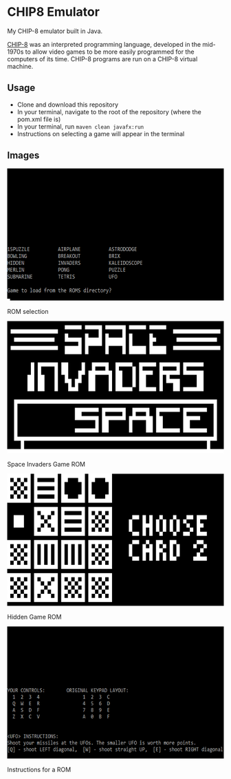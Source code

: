 # CHIP8 Emulator
My CHIP-8 emulator built in Java.

[CHIP-8](https://en.wikipedia.org/wiki/CHIP-8) was an interpreted programming language, developed in the mid-1970s to allow video games to be more easily programmed for the computers of its time. CHIP-8 programs are run on a CHIP-8 virtual machine.

## Usage

* Clone and download this repository
* In your terminal, navigate to the root of the repository (where the pom.xml file is)
* In your terminal, run `maven clean javafx:run`
* Instructions on selecting a game will appear in the terminal


## Images
<img src="/images/1.png"  width="614" height="307" alt="">

ROM selection

<img src="/images/2.png"  width="614" height="307" alt="">

Space Invaders Game ROM

<img src="/images/3.png"  width="614" height="307" alt="">

Hidden Game ROM

<img src="/images/4.png"  width="614" height="307" alt="">

Instructions for a ROM
